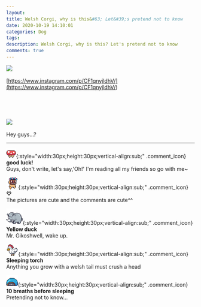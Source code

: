```yaml
---
layout: 
title: Welsh Corgi, why is this&#63; Let&#39;s pretend not to know
date: 2020-10-19 14:10:01
categories: Dog
tags: 
description: Welsh Corgi, why is this? Let's pretend not to know
comments: true
---
```


![](https://blog.kakaocdn.net/dn/bu9aMx/btqLhPMguRH/YnS8Z4YnKXeWH2L05to9DK/img.jpg)

[https://www.instagram.com/p/CF1qnyjldhV/](<https://www.instagram.com/p/CF1qnyjldhV/>)

​

​

![](https://blog.kakaocdn.net/dn/b3I5Y0/btqLcU8CU92/uSlEoFukIEPXAJXQEnkNNK/img.jpg)

Hey guys...? 

* * *

![comment](/assets/character/mushroom.png){:style="width:30px;height:30px;vertical-align:sub;" .comment_icon} **good luck!**  
Guys, don't write, let's say,'Oh!' I'm reading all my friends so go with me~  
  
![comment](/assets/character/mask.png){:style="width:30px;height:30px;vertical-align:sub;" .comment_icon} **♡**  
The pictures are cute and the comments are cute^^   
  
![comment](/assets/character/rino.png){:style="width:30px;height:30px;vertical-align:sub;" .comment_icon} **Yellow duck**  
Mr. Gikoshwell, wake up.   
  
![comment](/assets/character/chicken.png){:style="width:30px;height:30px;vertical-align:sub;" .comment_icon} **Sleeping torch**  
Anything you grow with a welsh tail must crush a head   
  
![comment](/assets/character/turtle.png){:style="width:30px;height:30px;vertical-align:sub;" .comment_icon} **10 breaths before sleeping**  
Pretending not to know...   
  

